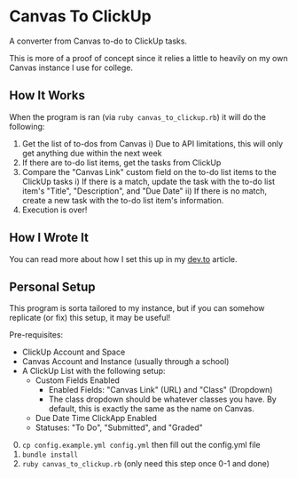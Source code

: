 # Canvas To ClickUp

A converter from Canvas to-do to ClickUp tasks.

This is more of a proof of concept since it relies a little to heavily on my own Canvas instance I use for college.

## How It Works

When the program is ran (via `ruby canvas_to_clickup.rb`) it will do the following:

1) Get the list of to-dos from Canvas
   i) Due to API limitations, this will only get anything due within the next week
2) If there are to-do list items, get the tasks from ClickUp
3) Compare the "Canvas Link" custom field on the to-do list items to the ClickUp tasks
   i) If there is a match, update the task with the to-do list item's "Title", "Description", and "Due Date"
   ii) If there is no match, create a new task with the to-do list item's information.
4) Execution is over!

## How I Wrote It

You can read more about how I set this up in my [dev.to]() article.

## Personal Setup

This program is sorta tailored to my instance, but if you can somehow replicate (or fix) this setup, it may be useful!

Pre-requisites:
- ClickUp Account and Space
- Canvas Account and Instance (usually through a school)
- A ClickUp List with the following setup:
    - Custom Fields Enabled
      - Enabled Fields: "Canvas Link" (URL) and "Class" (Dropdown)
      - The class dropdown should be whatever classes you have. By default, this is exactly the same as the name on Canvas.
    - Due Date Time ClickApp Enabled
    - Statuses: "To Do", "Submitted", and "Graded"

0) `cp config.example.yml config.yml` then fill out the config.yml file
1) `bundle install`
2) `ruby canvas_to_clickup.rb` (only need this step once 0-1 and done)
